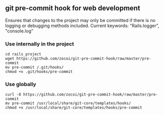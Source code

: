 ## git pre-commit hook for web development

Ensures that changes to the project may only be committed if there is no logging or debugging methods included.
Current keywords: "Rails.logger", "console.log"

### Use internally in the project

    cd rails_project
    wget https://github.com/zocoi/git-pre-commit-hook/raw/master/pre-commit
    mv pre-commit /.git/hooks/
    chmod +x .git/hooks/pre-commit

### Use globally

    curl -O https://github.com/zocoi/git-pre-commit-hook/raw/master/pre-commit
    mv pre-commit /usr/local/share/git-core/templates/hooks/
    chmod +x /usr/local/share/git-core/templates/hooks/pre-commit
